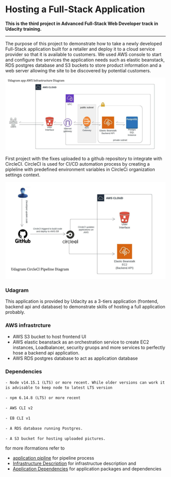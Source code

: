# Hosting a Full-Stack Application

 **This is the third project in Advanced Full-Stack Web Developer track in Udacity training.**

---


The purpose of this project to demonstrate how to take a newly developed Full-Stack application built for a retailer and deploy it to a cloud service provider so that it is available to customers. We used AWS console to start and configure the services the application needs such as elastic beanstack, RDS postgres database and S3 buckets to store product information and a web server allowing the site to be discovered by potential customers.


<img src="Documents/beanstalk-diagrm.jpeg" alt="Udagram AWS infrastructure" title="Udagram AWS infrastructure">


First project with the fixes uploaded to a github repository to integrate with CircleCI. CircleCI is used for CI/CD automation process by creating a pipleline with predefined environment variables in CircleCi organization settings context.


<img src="Documents/pipeline-diagram.jpeg" alt="Udagram CircleCI pipeline" title="Udagram CircleCI pipeline">


### Udagram

This application is provided by Udacity as a 3-tiers application (frontend, backend api and database) to demonstrate skills of hosting a full application probably. 


### AWS infrastrcture

- AWS S3 bucket to host frontend UI
- AWS elastic beanstack as an orchestration service to create EC2 instances, Loadbalancer, security gruops and more services to perfectly hose a backend api application.
- AWS RDS postgres database to act as application database


### Dependencies

```
- Node v14.15.1 (LTS) or more recent. While older versions can work it is advisable to keep node to latest LTS version

- npm 6.14.8 (LTS) or more recent

- AWS CLI v2

- EB CLI v1

- A RDS database running Postgres.

- A S3 bucket for hosting uploaded pictures.

```

for more iformations refer to
- [application pipline](https://github.com/muhamadhamdy/Udacity-final-project-Udagram/blob/main/Documentation/pipline.md) for pipeline process
- [Infrastructure Description](https://github.com/muhamadhamdy/Udacity-final-project-Udagram/blob/main/Documentation/InfrastructureDiscreption.md) for infrastructue description and 
- [Application Dependencies](https://github.com/muhamadhamdy/Udacity-final-project-Udagram/blob/main/Documentation/ApplicationDependencies.md) for application packages and dependencies

